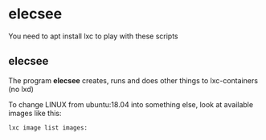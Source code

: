 # elecsee

You need to apt install lxc to play with these scripts

## elecsee

The program **elecsee** creates, runs and does other things to lxc-containers (no lxd)

To change LINUX from ubuntu:18.04 into something else, look at available images like this: 

    lxc image list images:

